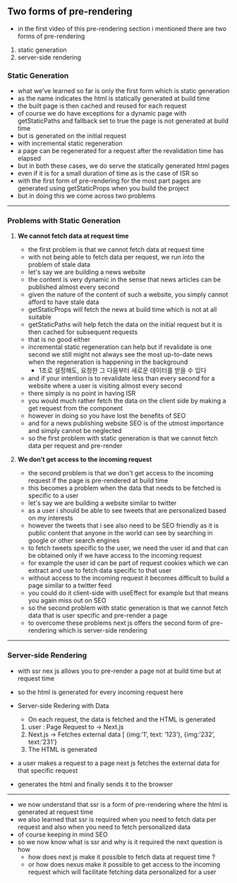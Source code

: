 ## Two forms of pre-rendering

- in the first video of this pre-rendering section i mentioned there are two forms of pre-rendering

1. static generation
2. server-side rendering

### Static Generation

- what we've learned so far is only the first form which is static generation
- as the name indicates the html is statically generated at build time
- the built page is then cached and reused for each request
- of course we do have exceptions for a dynamic page with getStaticPaths and fallback set to true the page is not generated at build time
- but is generated on the initial request
- with incremental static regeneration
- a page can be regenerated for a request after the revalidation time has elapsed
- but in both these cases, we do serve the statically generated html pages
- even if it is for a small duration of time as is the case of ISR so
- with the first form of pre-rendering for the most part pages are generated using getStaticProps when you build the project
- but in doing this we come across two problems

---

### Problems with Static Generation

1. **We cannot fetch data at request time**

   - the first problem is that we cannot fetch data at request time
   - with not being able to fetch data per request, we run into the problem of stale data
   - let's say we are building a news website
   - the content is very dynamic in the sense that news articles can be published almost every second
   - given the nature of the content of such a website, you simply cannot afford to have stale data
   - getStaticProps will fetch the news at build time which is not at all suitable
   - getStaticPaths will help fetch the data on the initial request but it is then cached for subsequent requests
   - that is no good either
   - incremental static regeneration can help but if revalidate is one second we still might not always see the most up-to-date news when the regeneration is happening in the background
     - 1초로 설정해도, 요청한 그 다음부터 새로운 데이터를 받을 수 있다
   - and if your intention is to revalidate less than every second for a website where a user is visiting almost every second
   - there simply is no point in having ISR
   - you would much rather fetch the data on the client side by making a get request from the component
   - however in doing so you have lost the benefits of SEO
   - and for a news publishing website SEO is of the utmost importance and simply cannot be neglected
   - so the first problem with static generation is that we cannot fetch data per request and pre-render

1. **We don’t get access to the incoming request**
   - the second problem is that we don't get access to the incoming request if the page is pre-rendered at build time
   - this becomes a problem when the data that needs to be fetched is specific to a user
   - let's say we are building a website similar to twitter
   - as a user i should be able to see tweets that are personalized based on my interests
   - however the tweets that i see also need to be SEO friendly as it is public content that anyone in the world can see by searching in google or other search engines
   - to fetch tweets specific to the user, we need the user id and that can be obtained only if we have access to the incoming request
   - for example the user id can be part of request cookies which we can extract and use to fetch data specific to that user
   - without access to the incoming request it becomes difficult to build a page similar to a twitter feed
   - you could do it client-side with useEffect for example but that means you again miss out on SEO
   - so the second problem with static generation is that we cannot fetch data that is user specific and pre-render a page
   - to overcome these problems next js offers the second form of pre-rendering which is server-side rendering

---

### Server-side Rendering

- with ssr nex js allows you to pre-render a page not at build time but at request time
- so the html is generated for every incoming request here
- Server-side Redering with Data

  - On each request, the data is fetched and the HTML is generated

  1. user : Page Request to → Next.js
  2. Next.js → Fetches external data [ {img:’1’, text: ‘123’}, {img:’232’, text:’231’}
  3. The HTML is generated

- a user makes a request to a page next js fetches the external data for that specific request
- generates the html and finally sends it to the browser

---

- we now understand that ssr is a form of pre-rendering where the html is generated at request time
- we also learned that ssr is required when you need to fetch data per request and also when you need to fetch personalized data
- of course keeping in mind SEO
- so we now know what is ssr and why is it required the next question is how
  - how does next js make it possible to fetch data at request time ?
  - or how does nexus make it possible to get access to the incoming request which will facilitate fetching data personalized for a user
